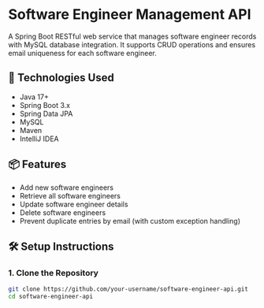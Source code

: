 # Software Engineer Management API

A Spring Boot RESTful web service that manages software engineer records with MySQL database integration. It supports CRUD operations and ensures email uniqueness for each software engineer.

## 🚀 Technologies Used

- Java 17+
- Spring Boot 3.x
- Spring Data JPA
- MySQL
- Maven
- IntelliJ IDEA

## 📦 Features

- Add new software engineers
- Retrieve all software engineers
- Update software engineer details
- Delete software engineers
- Prevent duplicate entries by email (with custom exception handling)

## 🛠️ Setup Instructions

### 1. Clone the Repository

```bash
git clone https://github.com/your-username/software-engineer-api.git
cd software-engineer-api
